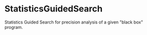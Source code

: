 # StatisticsGuidedSearch
Statistics Guided Search for precision analysis of a given "black box" program.
